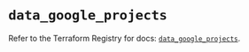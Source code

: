 # `data_google_projects`

Refer to the Terraform Registry for docs: [`data_google_projects`](https://registry.terraform.io/providers/hashicorp/google/6.34.1/docs/data-sources/projects).
